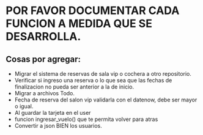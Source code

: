 # POR FAVOR DOCUMENTAR CADA FUNCION A MEDIDA QUE SE DESARROLLA.
## Cosas por agregar:

- Migrar el sistema de reservas de sala vip o cochera a otro repositorio.
- Verificar si ingreso una reserva o lo que sea que las fechas de finalizacion no pueda ser anterior a la de inicio.
- Migrar a archivos Todo.
- Fecha de reserva del salon vip validarla con el datenow, debe ser mayor o igual.
- Al guardar la tarjeta en el user 
- funcion ingresar_vuelo() que te permita volver para atras
- Convertir a json BIEN los usuarios.

